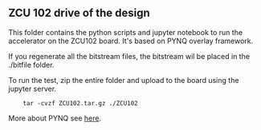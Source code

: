 ## ZCU 102 drive of the design

This folder contains the python scripts and jupyter notebook to run the accelerator on the ZCU102 board. It's based on PYNQ overlay framework. 

If you regenerate all the bitstream files, the bitstream wil be placed in the ./bitfile folder. 

To run the test, zip the entire folder and upload to the board using the jupyter server.
```
    tar -cvzf ZCU102.tar.gz ./ZCU102
```

More about PYNQ see [here](https://pynq.readthedocs.io/en/v2.6.1/).